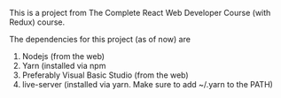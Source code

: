 This is a project from The Complete React Web Developer Course (with Redux) course.

The dependencies for this project (as of now) are

1) Nodejs (from the web)
2) Yarn (installed via npm
3) Preferably Visual Basic Studio (from the web)
4) live-server (installed via yarn. Make sure to add ~/.yarn to the PATH)

